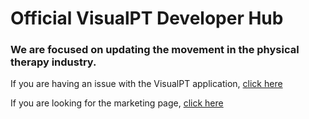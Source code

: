 # Official VisualPT Developer Hub

### We are focused on updating the movement in the physical therapy industry. 

If you are having an issue with the VisualPT application, [click here](https://github.com/VisualPT/visualPT_site/issues/new/choose)

If you are looking for the marketing page, [click here](http://visualpt.ai)

